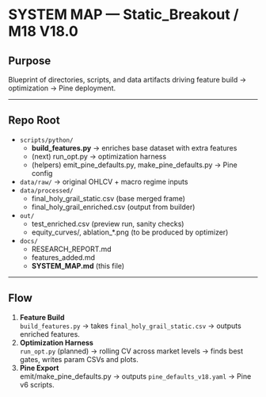 # SYSTEM MAP — Static_Breakout / M18 V18.0

## Purpose
Blueprint of directories, scripts, and data artifacts driving feature build → optimization → Pine deployment.

---

## Repo Root
- `scripts/python/`
  - **build_features.py** → enriches base dataset with extra features
  - (next) run_opt.py → optimization harness
  - (helpers) emit_pine_defaults.py, make_pine_defaults.py → Pine config
- `data/raw/` → original OHLCV + macro regime inputs
- `data/processed/`
  - final_holy_grail_static.csv (base merged frame)
  - final_holy_grail_enriched.csv (output from builder)
- `out/`
  - test_enriched.csv (preview run, sanity checks)
  - equity_curves/, ablation_*.png (to be produced by optimizer)
- `docs/`
  - RESEARCH_REPORT.md
  - features_added.md
  - **SYSTEM_MAP.md** (this file)

---

## Flow
1. **Feature Build**  
   `build_features.py` → takes `final_holy_grail_static.csv` → outputs enriched features.
2. **Optimization Harness**  
   `run_opt.py` (planned) → rolling CV across market levels → finds best gates, writes param CSVs and plots.
3. **Pine Export**  
   emit/make_pine_defaults.py → outputs `pine_defaults_v18.yaml` → Pine v6 scripts.
